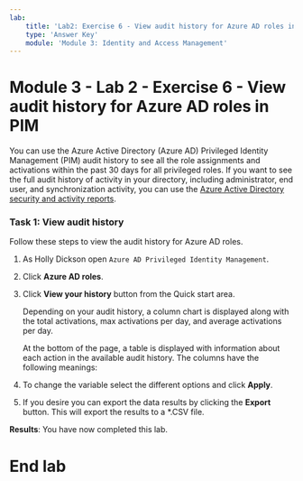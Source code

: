 ```yaml
---
lab:
    title: 'Lab2: Exercise 6 - View audit history for Azure AD roles in PIM '
    type: 'Answer Key'
    module: 'Module 3: Identity and Access Management'
---
```


# Module 3 - Lab 2 - Exercise 6 - View audit history for Azure AD roles in PIM


You can use the Azure Active Directory (Azure AD) Privileged Identity Management (PIM) audit history to see all the role assignments and activations within the past 30 days for all privileged roles. If you want to see the full audit history of activity in your directory, including administrator, end user, and synchronization activity, you can use the [Azure Active Directory security and activity reports](https://docs.microsoft.com/en-us/azure/active-directory/reports-monitoring/overview-reports).


### Task 1: View audit history


Follow these steps to view the audit history for Azure AD roles.


1.  As Holly Dickson open `Azure AD Privileged Identity Management`.

1.  Click **Azure AD roles**.

1.  Click **View your history** button from the Quick start area.

    Depending on your audit history, a column chart is displayed along with the total activations, max activations per day, and average activations per day.

    At the bottom of the page, a table is displayed with information about each action in the available audit history. The columns have the following meanings:

1.  To change the variable select the different options and click **Apply**.

1. If you desire you can export the data results by clicking the **Export** button.  This will export the results to a *.CSV file.

**Results**: You have now completed this lab.

# End lab
